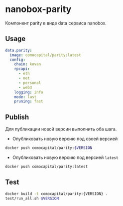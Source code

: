 # nanobox-parity

Компонент parity в виде data сервиса nanobox.

## Usage

```yml
data.parity:
  image: comocapital/parity:latest
  config:
    chain: kovan
    rpcapi:
      - eth
      - net
      - personal
      - web3
    logging: info
    mode: last
    pruning: fast
```

## Publish

Для публикации новой версии выполнить оба шага.

* Опубликовать новую версию под своей версией
```sh
docker push comocapital/parity:$VERSION
```

* Опубликовать новую версию под версией `latest`
```sh
docker push comocapital/parity:latest
```

## Test

```sh
docker build -t comocapital/parity:{VERSION} .
test/run_all.sh $VERSION
```